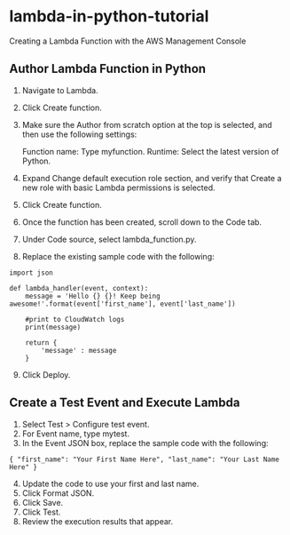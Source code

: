 # lambda-in-python-tutorial
Creating a Lambda Function with the AWS Management Console

## Author Lambda Function in Python

1. Navigate to Lambda.

2. Click Create function.

3. Make sure the Author from scratch option at the top is selected, and then use the following settings:

    Function name: Type myfunction.
    Runtime: Select the latest version of Python.

4. Expand Change default execution role section, and verify that Create a new role with basic Lambda permissions is selected.

5. Click Create function.

6. Once the function has been created, scroll down to the Code tab.

7. Under Code source, select lambda_function.py.

8. Replace the existing sample code with the following:
```
import json

def lambda_handler(event, context):
    message = 'Hello {} {}! Keep being awesome!'.format(event['first_name'], event['last_name'])  

    #print to CloudWatch logs
    print(message)

    return {
        'message' : message
    }  
 ```

9. Click Deploy.

## Create a Test Event and Execute Lambda

1. Select Test > Configure test event.
2. For Event name, type mytest.
3. In the Event JSON box, replace the sample code with the following:
```
{ "first_name": "Your First Name Here", "last_name": "Your Last Name Here" }
```
4. Update the code to use your first and last name.
5. Click Format JSON.
6. Click Save.
7. Click Test.
8. Review the execution results that appear.


